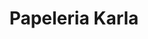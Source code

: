 ---
title: "Papeleria Karla"
url: /santo-domingo-oeste/papeleria-karla/
shop: material de oficina
---